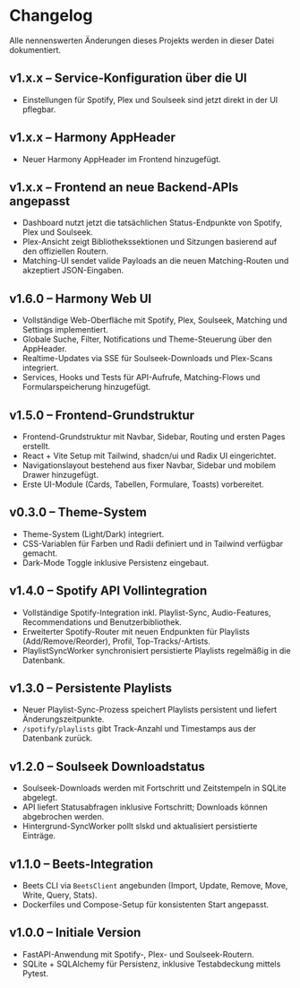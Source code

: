 # Changelog

Alle nennenswerten Änderungen dieses Projekts werden in dieser Datei dokumentiert.

## v1.x.x – Service-Konfiguration über die UI
- Einstellungen für Spotify, Plex und Soulseek sind jetzt direkt in der UI pflegbar.

## v1.x.x – Harmony AppHeader
- Neuer Harmony AppHeader im Frontend hinzugefügt.

## v1.x.x – Frontend an neue Backend-APIs angepasst
- Dashboard nutzt jetzt die tatsächlichen Status-Endpunkte von Spotify, Plex und Soulseek.
- Plex-Ansicht zeigt Bibliothekssektionen und Sitzungen basierend auf den offiziellen Routern.
- Matching-UI sendet valide Payloads an die neuen Matching-Routen und akzeptiert JSON-Eingaben.

## v1.6.0 – Harmony Web UI
- Vollständige Web-Oberfläche mit Spotify, Plex, Soulseek, Matching und Settings implementiert.
- Globale Suche, Filter, Notifications und Theme-Steuerung über den AppHeader.
- Realtime-Updates via SSE für Soulseek-Downloads und Plex-Scans integriert.
- Services, Hooks und Tests für API-Aufrufe, Matching-Flows und Formularspeicherung hinzugefügt.

## v1.5.0 – Frontend-Grundstruktur
- Frontend-Grundstruktur mit Navbar, Sidebar, Routing und ersten Pages erstellt.
- React + Vite Setup mit Tailwind, shadcn/ui und Radix UI eingerichtet.
- Navigationslayout bestehend aus fixer Navbar, Sidebar und mobilem Drawer hinzugefügt.
- Erste UI-Module (Cards, Tabellen, Formulare, Toasts) vorbereitet.

## v0.3.0 – Theme-System
- Theme-System (Light/Dark) integriert.
- CSS-Variablen für Farben und Radii definiert und in Tailwind verfügbar gemacht.
- Dark-Mode Toggle inklusive Persistenz eingebaut.

## v1.4.0 – Spotify API Vollintegration
- Vollständige Spotify-Integration inkl. Playlist-Sync, Audio-Features, Recommendations und Benutzerbibliothek.
- Erweiterter Spotify-Router mit neuen Endpunkten für Playlists (Add/Remove/Reorder), Profil, Top-Tracks/-Artists.
- PlaylistSyncWorker synchronisiert persistierte Playlists regelmäßig in die Datenbank.

## v1.3.0 – Persistente Playlists
- Neuer Playlist-Sync-Prozess speichert Playlists persistent und liefert Änderungszeitpunkte.
- `/spotify/playlists` gibt Track-Anzahl und Timestamps aus der Datenbank zurück.

## v1.2.0 – Soulseek Downloadstatus
- Soulseek-Downloads werden mit Fortschritt und Zeitstempeln in SQLite abgelegt.
- API liefert Statusabfragen inklusive Fortschritt; Downloads können abgebrochen werden.
- Hintergrund-SyncWorker pollt slskd und aktualisiert persistierte Einträge.

## v1.1.0 – Beets-Integration
- Beets CLI via `BeetsClient` angebunden (Import, Update, Remove, Move, Write, Query, Stats).
- Dockerfiles und Compose-Setup für konsistenten Start angepasst.

## v1.0.0 – Initiale Version
- FastAPI-Anwendung mit Spotify-, Plex- und Soulseek-Routern.
- SQLite + SQLAlchemy für Persistenz, inklusive Testabdeckung mittels Pytest.
